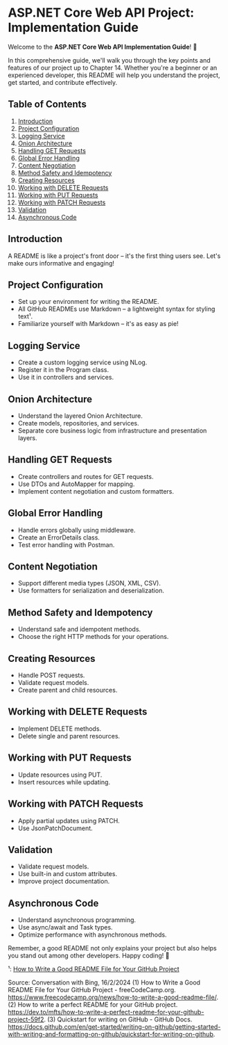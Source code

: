 # ASP.NET Core Web API Project: Implementation Guide

Welcome to the **ASP.NET Core Web API Implementation Guide**! 🚀

In this comprehensive guide, we'll walk you through the key points and features of our project up to Chapter 14. Whether you're a beginner or an experienced developer, this README will help you understand the project, get started, and contribute effectively.

## Table of Contents

1. [Introduction](#introduction)
2. [Project Configuration](#project-configuration)
3. [Logging Service](#logging-service)
4. [Onion Architecture](#onion-architecture)
5. [Handling GET Requests](#handling-get-requests)
6. [Global Error Handling](#global-error-handling)
7. [Content Negotiation](#content-negotiation)
8. [Method Safety and Idempotency](#method-safety-and-idempotency)
9. [Creating Resources](#creating-resources)
10. [Working with DELETE Requests](#working-with-delete-requests)
11. [Working with PUT Requests](#working-with-put-requests)
12. [Working with PATCH Requests](#working-with-patch-requests)
13. [Validation](#validation)
14. [Asynchronous Code](#asynchronous-code)

## Introduction
A README is like a project's front door – it's the first thing users see. Let's make ours informative and engaging!

## Project Configuration
- Set up your environment for writing the README.
- All GitHub READMEs use Markdown – a lightweight syntax for styling text¹.
- Familiarize yourself with Markdown – it's as easy as pie!

## Logging Service
- Create a custom logging service using NLog.
- Register it in the Program class.
- Use it in controllers and services.

## Onion Architecture
- Understand the layered Onion Architecture.
- Create models, repositories, and services.
- Separate core business logic from infrastructure and presentation layers.

## Handling GET Requests
- Create controllers and routes for GET requests.
- Use DTOs and AutoMapper for mapping.
- Implement content negotiation and custom formatters.

## Global Error Handling
- Handle errors globally using middleware.
- Create an ErrorDetails class.
- Test error handling with Postman.

## Content Negotiation
- Support different media types (JSON, XML, CSV).
- Use formatters for serialization and deserialization.

## Method Safety and Idempotency
- Understand safe and idempotent methods.
- Choose the right HTTP methods for your operations.

## Creating Resources
- Handle POST requests.
- Validate request models.
- Create parent and child resources.

## Working with DELETE Requests
- Implement DELETE methods.
- Delete single and parent resources.

## Working with PUT Requests
- Update resources using PUT.
- Insert resources while updating.

## Working with PATCH Requests
- Apply partial updates using PATCH.
- Use JsonPatchDocument.

## Validation
- Validate request models.
- Use built-in and custom attributes.
- Improve project documentation.

## Asynchronous Code
- Understand asynchronous programming.
- Use async/await and Task types.
- Optimize performance with asynchronous methods.

Remember, a good README not only explains your project but also helps you stand out among other developers. Happy coding! 🌟

¹: [How to Write a Good README File for Your GitHub Project](https://www.freecodecamp.org/news/how-to-write-a-good-readme-file/)

Source: Conversation with Bing, 16/2/2024
(1) How to Write a Good README File for Your GitHub Project - freeCodeCamp.org. https://www.freecodecamp.org/news/how-to-write-a-good-readme-file/.
(2) How to write a perfect README for your GitHub project. https://dev.to/mfts/how-to-write-a-perfect-readme-for-your-github-project-59f2.
(3) Quickstart for writing on GitHub - GitHub Docs. https://docs.github.com/en/get-started/writing-on-github/getting-started-with-writing-and-formatting-on-github/quickstart-for-writing-on-github.
